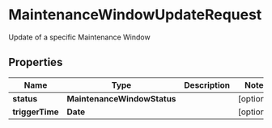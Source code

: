 

# MaintenanceWindowUpdateRequest

Update of a specific Maintenance Window

## Properties

Name | Type | Description | Notes
------------ | ------------- | ------------- | -------------
**status** | **MaintenanceWindowStatus** |  |  [optional]
**triggerTime** | **Date** |  |  [optional]



